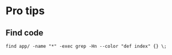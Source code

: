 Pro tips
=========

Find code
------------
`find app/ -name "*" -exec grep -Hn --color "def index" {} \;`

